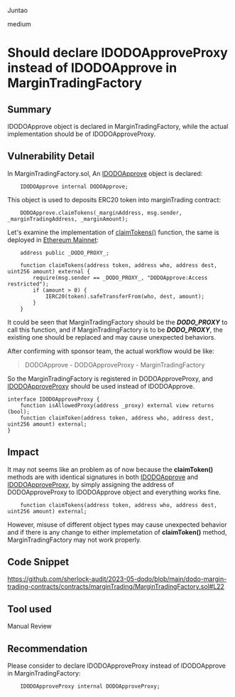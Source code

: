 Juntao

medium

# Should declare IDODOApproveProxy instead of IDODOApprove in MarginTradingFactory

## Summary
IDODOApprove object is declared in MarginTradingFactory, while the actual implementation should be of IDODOApproveProxy.

## Vulnerability Detail
In MarginTradingFactory.sol, An [IDODOApprove](https://github.com/sherlock-audit/2023-05-dodo/blob/main/dodo-margin-trading-contracts/contracts/marginTrading/interfaces/IDODOApprove.sol#L4-L7) object is declared:
```solidity
    IDODOApprove internal DODOApprove;
```
This object is used to deposits ERC20 token into marginTrading contract:
```solidity
    DODOApprove.claimTokens(_marginAddress, msg.sender, _marginTradingAddress, _marginAmount);
```
Let's examine the implementation of [claimTokens()](https://github.com/sherlock-audit/2023-05-dodo/blob/main/dodo-margin-trading-contracts/contracts/mock/DODOApprove.sol#L63-L68) function, the same is deployed in [Ethereum Mainnet](https://etherscan.io/address/0xCB859eA579b28e02B87A1FDE08d087ab9dbE5149):
```solidity
    address public _DODO_PROXY_;
    
    function claimTokens(address token, address who, address dest, uint256 amount) external {
        require(msg.sender == _DODO_PROXY_, "DODOApprove:Access restricted");
        if (amount > 0) {
            IERC20(token).safeTransferFrom(who, dest, amount);
        }
    }
```
It could be seen that MarginTradingFactory should be the **_DODO_PROXY_** to call this function, and if MarginTradingFactory is to be **_DODO_PROXY_**, the existing one should be replaced and may cause unexpected behaviors.

After confirming with sponsor team, the actual workflow would be like:
>DODOApprove - DODOApproveProxy - MarginTradingFactory 

So the MarginTradingFactory is registered in DODOApproveProxy, and [IDODOApproveProxy](https://github.com/sherlock-audit/2023-05-dodo/blob/main/dodo-margin-trading-contracts/contracts/mock/DODOApproveProxy.sol#L12-L15) should be used instead of IDODOApprove.
```solidity
interface IDODOApproveProxy {
    function isAllowedProxy(address _proxy) external view returns (bool);
    function claimToken(address token, address who, address dest, uint256 amount) external;
}
```

## Impact
It may not seems like an problem as of now because the **claimToken()** methods are with identical signatures in both [IDODOApprove](https://github.com/sherlock-audit/2023-05-dodo/blob/main/dodo-margin-trading-contracts/contracts/marginTrading/interfaces/IDODOApprove.sol#L4-L7) and [IDODOApproveProxy](https://github.com/sherlock-audit/2023-05-dodo/blob/main/dodo-margin-trading-contracts/contracts/mock/DODOApproveProxy.sol#L12-L15), by simply assigning the address of DODOApproveProxy to IDODOApprove object and everything works fine.
```solidity
    function claimTokens(address token, address who, address dest, uint256 amount) external;
``` 
However, misuse of different object types may cause unexpected behavior and if there is any change to either implemetation of **claimToken()** method, MarginTradingFactory may not work properly.

## Code Snippet
https://github.com/sherlock-audit/2023-05-dodo/blob/main/dodo-margin-trading-contracts/contracts/marginTrading/MarginTradingFactory.sol#L22

## Tool used

Manual Review

## Recommendation
Please consider to declare IDODOApproveProxy instead of IDODOApprove in MarginTradingFactory:
```solidity
    IDODOApproveProxy internal DODOApproveProxy;
```
